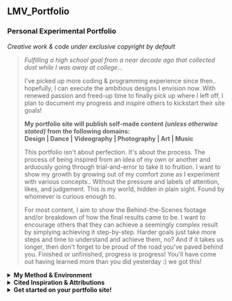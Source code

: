 
## LMV_Portfolio 
### Personal Experimental Portfolio
*Creative work & code under exclusive copyright by default* 

> *Fulfilling a high school goal from a near decade ago that collected dust while I was away at college...* <br>
>
> I've picked up more coding & programming experience since then.. hopefully, I can execute the ambitious designs I envision now. With renewed passion and freed-up time to finally pick up where I left off, I plan to document my progress and inspire others to kickstart their site goals!
> 
> **My portfolio site will publish self-made content *(unless otherwise stated)* from the following domains:** <br>
> **Design | Dance | Videography | Photography | Art | Music** <br>
>
> This portfolio isn't about perfection. It's about the process. The process of being inspired from an idea of my own or another and arduously going through trial-and-error to take it to fruition. I want to show my growth by growing out of my comfort zone as I experiment with various concepts.. Without the pressure and labels of attention, likes, and judgement. This is my world, hidden in plain sight. Found by whomever is curious enough to.<br>
>
> For most content, I aim to show the Behind-the-Scenes footage and/or breakdown of how the final results came to be. I want to encourage others that they can achieve a seemingly complex result by simplying achieving it step-by-step. Harder goals just take more steps and time to understand and achieve them, no? And if it takes us longer, then don't forget to be proud of the road you've paved behind you. Finished or unfinished, progress is progress! You'll have come out having learned more than you did yesterday :) we got this!

<details>
<summary> <b> My Method & Environment </b> </summary>

##### My Setup
* Windows 10 x64
* Custom domain from Google Domains
* Installed WSL 2 (Ubuntu 20.04 Linux x64) & nvm/node 14.17.0 for use with VS Code
* npm 6.14.13
* Angular 11.2.13 (latest stable as of 5/30/31)
##### WSL 2 Install & Config  
* TIP: Add "sudo" at the beginning of the install commands
    * ( https://cloudlinuxtech.com/how-to-install-node-js-npm/ "sudo")
    * ( https://pedrofullstack.com/2020/07/30/building-an-angular-development-environment-on-windows-with-wsl-and-vscode/
    * https://docs.microsoft.com/en-us/windows/dev-environment/javascript/nodejs-on-wsl
* https://github.com/angular/angular-cli/issues/18806
* https://angular.io/guide/setup-local

https://material.angular.io/guide/getting-started

https://askubuntu.com/questions/1233623/workaround-to-install-ubuntu-20-04-with-intel-rst-systems

https://www.dell.com/support/kbdoc/en-au/000130549/how-to-unlock-bitlocker-when-it-stops-accepting-recovery-keys

https://update.angular.io/?v=12.0-13.0
##### My Configurations
* Adding Angular project to repo
    <ol>
    <li> In github.io project repo: <code> npm install -g @angular/cli </code> </li>
    <li> Create Angular project: <code> ng new lmvAngular </code> </li>
    <li> https://sangsoonam.github.io/2019/02/08/using-git-worktree-to-deploy-github-pages.html </<li> https://efficientuser.com/2021/03/04/how-to-deploy-angular-app-on-github-pages-for-free/ </li>

    <!-- <li> In Angular project folder, edit angular.json "outputPath": <code> "docs" </code> </li>
    <li> <code> ng build --output-path docs --base-href /LMV_Portfolio/ </code> </li> -->
    <!-- <li> <code> ng add angular-cli-ghpages </code> </li> -->
    <li> On github.com, in repo Settings/Pages tab, edit Source folder to "Branch: gh-pages Folder: docs/" </li>
    <!-- <li> <code> ng deploy --cname=leenamyvo.me </code> </li> -->
    
* Local Development
    <ol>
    <li> In Angular project repo: <code> npm install -g lite-server </code> </li>
    <li> <code> ng build --watch </code> </li>
    <li> Appears on localhost:3000 browser page </li>
    <li> Or for localhost:4200: <code> ng serve </code> </li>
</details>
<details>
<summary> <b> Cited Inspiration & Attributions </b> </summary>

##### 
* 
#####  
*  
</details>
<details>
<summary> <b> Get started on your portfolio site! </b> </summary>

##### Legal Info & Foundation Tips
* [Default Implicit Copyright/License]( https://choosealicense.com/no-permission/ "Default Implicit Copyright/License" )
* [GitHub SSH Keys Setup]( https://docs.github.com/en/github/authenticating-to-github/connecting-to-github-with-ssh "GitHub SSH" )
* [GitHub SSH Shell Access]( https://www.programmersought.com/article/30424245910/ "GitHub Shell Access")
* [Google Domains & GitHub Pages Setup]( https://dev.to/trentyang/how-to-setup-google-domain-for-github-pages-1p58 "Google Domains & GitHub Pages Setup")
    * TIP: add "www." to the front of your custom domain link
* [Angular Folder Structure & File Explanations] https://javascript.plainenglish.io/personal-portfolio-using-angular-8-and-bootstrap-5dde6fc7cf9b "Angular Folder Structure & File Explanations")
##### Quick Design & Coding Tips
* [Readme.md Formatting - Markdown Cheatsheet]( https://github.com/tchapi/markdown-cheatsheet/blob/master/README.md "Readme.md Formatting")
* [Readme.md Formatting - Markdown Full Syntax Guide]( https://www.markdownguide.org/basic-syntax/ "Markdown Full Syntax Guide")
</details>

<!-- <details>
<summary> <b>  </b> </summary>

##### 
* 
#####  
*  
</details> -->